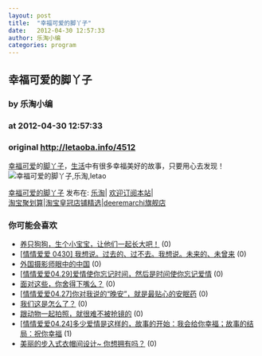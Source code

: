 ```yaml
---
layout: post
title:  "幸福可爱的脚丫子"
date:   2012-04-30 12:57:33
author: 乐淘小编
categories: program
---
```


## 幸福可爱的脚丫子
### by 乐淘小编
### at 2012-04-30 12:57:33
### original <http://letaoba.info/4512>

<p><a href="http://letaoba.info/tag/%e5%b9%b8%e7%a6%8f" title="查看 幸福 中的全部文章">幸福</a><a href="http://letaoba.info/tag/%e5%8f%af%e7%88%b1" title="查看 可爱 中的全部文章">可爱</a>的<a href="http://letaoba.info/tag/%e8%84%9a%e4%b8%ab%e5%ad%90" title="查看 脚丫子 中的全部文章">脚丫子</a>，<a href="http://letaoba.info/tag/%e7%94%9f%e6%b4%bb" title="查看 生活 中的全部文章">生活</a>中有很多幸福美好的故事，只要用心去发现！<br>
<img src="http://ww4.sinaimg.cn/large/8f622f54gw1dsf8ji2zcjj.jpg" alt="幸福可爱的脚丫子,乐淘,letao" title="幸福可爱的脚丫子|来自乐淘"></p>
<p><a href="http://letaoba.info/4512">幸福可爱的脚丫子</a> 发布在: <a href="http://letaoba.info">乐淘</a>| <a href="http://letaoba.info/feed">欢迎订阅本站</a>|
<br>
<a href="http://www.taobao.com/go/chn/tbk_channel/jkwt.php?pid=mm_14340546_2405588_9605426&amp;eventid=102405">淘宝聚划算</a>|<a href="http://www.taobao.com/go/chn/tbk_channel/huangguan.php?pid=mm_14340546_2434133_9338368&amp;eventid=101858">淘宝皇冠店铺精选</a>|<a href="http://s.click.taobao.com/t_8?e=7HZ5x%2BOzdsYUBq8G4nHLsBOiWn0%3D&amp;p=mm_14340546_0_0">deeremarchi旗舰店</a></p>
<h3>你可能会喜欢</h3><ul><li><a href="http://letaoba.info/4499" title="养只狗狗，生个小宝宝，让他们一起长大吧！ (2012 年 4 月 30 日)">养只狗狗，生个小宝宝，让他们一起长大吧！</a> (0)</li><li><a href="http://letaoba.info/4485" title="[情情爱爱 0430]  我想说。过去的、过不去。我想说。未来的、未曾来 (2012 年 4 月 30 日)">[情情爱爱 0430]  我想说。过去的、过不去。我想说。未来的、未曾来</a> (0)</li><li><a href="http://letaoba.info/4465" title="外国摄影师眼中的中国 (2012 年 4 月 29 日)">外国摄影师眼中的中国</a> (0)</li><li><a href="http://letaoba.info/4434" title="[情情爱爱04.29]爱情使你忘记时间，然后是时间使你忘记爱情 (2012 年 4 月 29 日)">[情情爱爱04.29]爱情使你忘记时间，然后是时间使你忘记爱情</a> (0)</li><li><a href="http://letaoba.info/4419" title="面对这些，你舍得下嘴么？ (2012 年 4 月 29 日)">面对这些，你舍得下嘴么？</a> (0)</li><li><a href="http://letaoba.info/4363" title="[情情爱爱04.27]你对我说的“晚安”，就是最贴心的安眠药 (2012 年 4 月 27 日)">[情情爱爱04.27]你对我说的“晚安”，就是最贴心的安眠药</a> (0)</li><li><a href="http://letaoba.info/4287" title="我们这是怎么了？ (2012 年 4 月 25 日)">我们这是怎么了？</a> (0)</li><li><a href="http://letaoba.info/4277" title="跟动物一起拍照，就很难不被抢镜的 (2012 年 4 月 25 日)">跟动物一起拍照，就很难不被抢镜的</a> (0)</li><li><a href="http://letaoba.info/4275" title="[情情爱爱04.24]多少爱情是这样的，故事的开始：我会给你幸福；故事的结局：祝你幸福 (2012 年 4 月 25 日)">[情情爱爱04.24]多少爱情是这样的，故事的开始：我会给你幸福；故事的结局：祝你幸福</a> (1)</li><li><a href="http://letaoba.info/4048" title="美丽的步入式衣帽间设计~ 你想拥有吗？ (2012 年 4 月 13 日)">美丽的步入式衣帽间设计~ 你想拥有吗？</a> (0)</li></ul><img src="http://feeds.feedburner.com/~r/blogspot/CRBRG/~4/uQwhq3yIPzI" height="1" width="1">